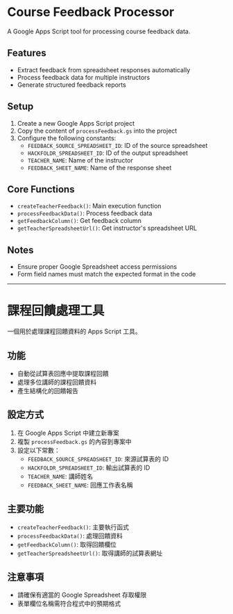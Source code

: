 # Course Feedback Processor

A Google Apps Script tool for processing course feedback data.

## Features

- Extract feedback from spreadsheet responses automatically
- Process feedback data for multiple instructors 
- Generate structured feedback reports

## Setup

1. Create a new Google Apps Script project
2. Copy the content of `processFeedback.gs` into the project
3. Configure the following constants:
   - `FEEDBACK_SOURCE_SPREADSHEET_ID`: ID of the source spreadsheet
   - `HACKFOLDR_SPREADSHEET_ID`: ID of the output spreadsheet
   - `TEACHER_NAME`: Name of the instructor
   - `FEEDBACK_SHEET_NAME`: Name of the response sheet

## Core Functions

- `createTeacherFeedback()`: Main execution function
- `processFeedbackData()`: Process feedback data
- `getFeedbackColumn()`: Get feedback column
- `getTeacherSpreadsheetUrl()`: Get instructor's spreadsheet URL

## Notes

- Ensure proper Google Spreadsheet access permissions
- Form field names must match the expected format in the code

---

# 課程回饋處理工具

一個用於處理課程回饋資料的 Apps Script 工具。

## 功能

- 自動從試算表回應中提取課程回饋
- 處理多位講師的課程回饋資料
- 產生結構化的回饋報告

## 設定方式

1. 在 Google Apps Script 中建立新專案
2. 複製 `processFeedback.gs` 的內容到專案中
3. 設定以下常數：
   - `FEEDBACK_SOURCE_SPREADSHEET_ID`: 來源試算表的 ID
   - `HACKFOLDR_SPREADSHEET_ID`: 輸出試算表的 ID  
   - `TEACHER_NAME`: 講師姓名
   - `FEEDBACK_SHEET_NAME`: 回應工作表名稱

## 主要功能

- `createTeacherFeedback()`: 主要執行函式
- `processFeedbackData()`: 處理回饋資料
- `getFeedbackColumn()`: 取得回饋欄位
- `getTeacherSpreadsheetUrl()`: 取得講師的試算表網址

## 注意事項

- 請確保有適當的 Google Spreadsheet 存取權限
- 表單欄位名稱需符合程式中的預期格式 